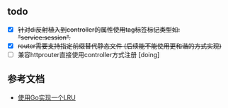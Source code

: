 ## todo ##
 - [x] ~~针对di反射植入到controller的属性使用tag标签标记类型如: "service:session".~~
 - [x] ~~router需要支持指定前缀替代静态文件 (后续能不能使用更和谐的方式实现)~~
 - [ ] 兼容httprouter直接使用controller方式注册 [doing]
## 参考文档  ##
 - [使用Go实现一个LRU](https://www.jianshu.com/p/970f1a8dd9cf) 

